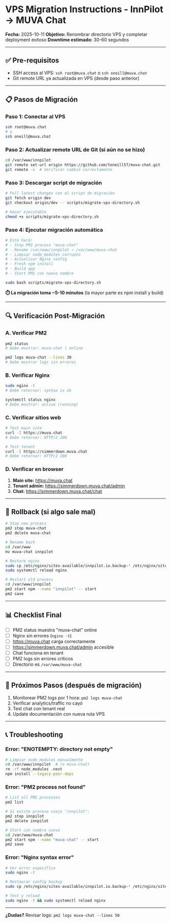 # VPS Migration Instructions - InnPilot → MUVA Chat

**Fecha:** 2025-10-11
**Objetivo:** Renombrar directorio VPS y completar deployment exitoso
**Downtime estimado:** 30-60 segundos

---

## ✅ Pre-requisitos

- SSH access al VPS: `ssh root@muva.chat` o `ssh oneill@muva.chat`
- Git remote URL ya actualizada en VPS (desde paso anterior)

---

## 📋 Pasos de Migración

### Paso 1: Conectar al VPS

```bash
ssh root@muva.chat
# o
ssh oneill@muva.chat
```

### Paso 2: Actualizar remote URL de Git (si aún no se hizo)

```bash
cd /var/www/innpilot
git remote set-url origin https://github.com/toneill57/muva-chat.git
git remote -v  # Verificar cambió correctamente
```

### Paso 3: Descargar script de migración

```bash
# Pull latest changes con el script de migración
git fetch origin dev
git checkout origin/dev -- scripts/migrate-vps-directory.sh

# Hacer ejecutable
chmod +x scripts/migrate-vps-directory.sh
```

### Paso 4: Ejecutar migración automática

```bash
# Esto hará:
# - Stop PM2 process "muva-chat"
# - Rename /var/www/innpilot → /var/www/muva-chat
# - Limpiar node_modules corrupto
# - Actualizar Nginx config
# - Fresh npm install
# - Build app
# - Start PM2 con nuevo nombre

sudo bash scripts/migrate-vps-directory.sh
```

**⏱️ La migración toma ~5-10 minutos** (la mayor parte es npm install y build)

---

## 🔍 Verificación Post-Migración

### A. Verificar PM2

```bash
pm2 status
# Debe mostrar: muva-chat | online

pm2 logs muva-chat --lines 30
# Debe mostrar logs sin errores
```

### B. Verificar Nginx

```bash
sudo nginx -t
# Debe retornar: syntax is ok

systemctl status nginx
# Debe mostrar: active (running)
```

### C. Verificar sitios web

```bash
# Test main site
curl -I https://muva.chat
# Debe retornar: HTTP/2 200

# Test tenant
curl -I https://simmerdown.muva.chat
# Debe retornar: HTTP/2 200
```

### D. Verificar en browser

1. **Main site:** https://muva.chat
2. **Tenant admin:** https://simmerdown.muva.chat/admin
3. **Chat:** https://simmerdown.muva.chat/chat

---

## 🚨 Rollback (si algo sale mal)

```bash
# Stop new process
pm2 stop muva-chat
pm2 delete muva-chat

# Rename back
cd /var/www
mv muva-chat innpilot

# Restore nginx
sudo cp /etc/nginx/sites-available/innpilot.io.backup-* /etc/nginx/sites-available/innpilot.io
sudo systemctl reload nginx

# Restart old process
cd /var/www/innpilot
pm2 start npm --name "innpilot" -- start
pm2 save
```

---

## 📊 Checklist Final

- [ ] PM2 status muestra "muva-chat" online
- [ ] Nginx sin errores (`nginx -t`)
- [ ] https://muva.chat carga correctamente
- [ ] https://simmerdown.muva.chat/admin accesible
- [ ] Chat funciona en tenant
- [ ] PM2 logs sin errores críticos
- [ ] Directorio es `/var/www/muva-chat`

---

## 🎯 Próximos Pasos (después de migración)

1. Monitorear PM2 logs por 1 hora: `pm2 logs muva-chat`
2. Verificar analytics/traffic no cayó
3. Test chat con tenant real
4. Update documentación con nueva ruta VPS

---

## 📞 Troubleshooting

### Error: "ENOTEMPTY: directory not empty"

```bash
# Limpiar node_modules manualmente
cd /var/www/innpilot  # (o muva-chat)
rm -rf node_modules .next
npm install --legacy-peer-deps
```

### Error: "PM2 process not found"

```bash
# List all PM2 processes
pm2 list

# Si existe proceso viejo "innpilot":
pm2 stop innpilot
pm2 delete innpilot

# Start con nombre nuevo
cd /var/www/muva-chat
pm2 start npm --name "muva-chat" -- start
pm2 save
```

### Error: "Nginx syntax error"

```bash
# Ver error específico
sudo nginx -t

# Restaurar config backup
sudo cp /etc/nginx/sites-available/innpilot.io.backup-* /etc/nginx/sites-available/innpilot.io

# Test y reload
sudo nginx -t && sudo systemctl reload nginx
```

---

**¿Dudas?** Revisar logs: `pm2 logs muva-chat --lines 50`
